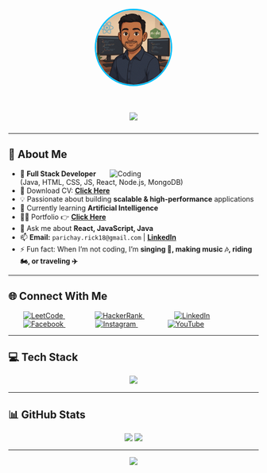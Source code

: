 <!-- Avatar -->
<p align="center">
  <img src="img/avatar.png" alt="Parichay Avatar" width="150" style="border-radius:50%; border: 3px solid #00bfff;" />
</p>

<!-- Typing Animation -->
<h1 align="center">
  <img src="https://readme-typing-svg.herokuapp.com?size=28&duration=3500&color=00BFFF&center=true&vCenter=true&width=800&lines=Hi+👋,+I'm+Parichay+Dutta+Biswas;Full+Stack+Web+Developer+💻;Java+%26+MERN+Stack+Enthusiast;Problem+Solver+%26+Tech+Lover" />
</h1>

---

## 💫 About Me
<img align="right" src="https://media.giphy.com/media/qgQUggAC3Pfv687qPC/giphy.gif" alt="Coding" width="300"/>

- 🚀 **Full Stack Developer** (Java, HTML, CSS, JS, React, Node.js, MongoDB)
- 📃 Download CV: [**Click Here**](https://www.dropbox.com/scl/fi/6sooig9ls72phgz1p6a7l/Parichay-Dutta-Biswas.pdf?rlkey=v5w6t5qe0unjxdmydrlbebjxg&st=96u7yhja&dl=0)
- 💡 Passionate about building **scalable & high-performance** applications  
- 🌱 Currently learning **Artificial Intelligence**  
- 👨‍💻 Portfolio 👉 [**Click Here**](https://my-portfolio-v37z.vercel.app/)  
- 💬 Ask me about **React, JavaScript, Java**  
- 📫 **Email:** `parichay.rick18@gmail.com` | **[LinkedIn](https://linkedin.com/in/parichay-dutta-biswas-0a40191b5)**  
- ⚡ Fun fact: When I’m not coding, I’m **singing 🎤, making music 🎶, riding 🏍, or traveling ✈**  

---

## 🌐 Connect With Me
<p align="left">
  <a href="https://www.leetcode.com/parichay1811" style="margin: 0 30px;" target="_blank" rel="noopener noreferrer">
    <img src="https://cdn.iconscout.com/icon/free/png-512/free-leetcode-3521542-2944960.png?f=webp&w=512" width="48" alt="LeetCode" />
  </a>
  <a href="https://www.hackerrank.com/parichay_rick18" style="margin: 0 30px;" target="_blank" rel="noopener noreferrer">
    <img src="https://raw.githubusercontent.com/rahuldkjain/github-profile-readme-generator/master/src/images/icons/Social/hackerrank.svg" width="48" alt="HackerRank" />
  </a>
  <a href="https://linkedin.com/in/parichay-dutta-biswas-0a40191b5" style="margin: 0 30px;" target="_blank" rel="noopener noreferrer">
    <img src="https://skillicons.dev/icons?i=linkedin" width="48" alt="LinkedIn" />
  </a>
  <a href="https://fb.com/parichay.duttabiswas.1811" style="margin: 0 30px;" target="_blank" rel="noopener noreferrer">
    <img src="https://raw.githubusercontent.com/rahuldkjain/github-profile-readme-generator/master/src/images/icons/Social/facebook.svg" width="48" alt="Facebook" />
  </a>
  <a href="https://instagram.com/parichayduttabiswasofficial" style="margin: 0 30px;" target="_blank" rel="noopener noreferrer">
    <img src="https://skillicons.dev/icons?i=instagram" width="48" alt="Instagram" />
  </a>
  <a href="https://www.youtube.com/@Parichay1811" style="margin: 0 30px;" target="_blank" rel="noopener noreferrer">
    <img src="https://raw.githubusercontent.com/rahuldkjain/github-profile-readme-generator/master/src/images/icons/Social/youtube.svg" width="48" alt="YouTube" />
  </a>
</p>




---

## 💻 Tech Stack
<p align="center">
<img src="https://skillicons.dev/icons?i=html,css,js,react,firebase,nodejs,npm,express,postman,mongodb,java,python,mysql,git,aws,docker,c,cpp&theme=dark" />
</p>

---

## 📊 GitHub Stats
<p align="center">
  <img src="https://github-readme-stats.vercel.app/api?username=Parichay1811&show_icons=true&theme=tokyonight" height="165" />
  <img src="https://github-readme-streak-stats.herokuapp.com/?user=Parichay1811&theme=tokyonight" height="165" />
</p>

---

<p align="center">
  <img src="https://media.giphy.com/media/VTtANKl0beDFQRLDTh/giphy.gif" width="300"/>
</p>
